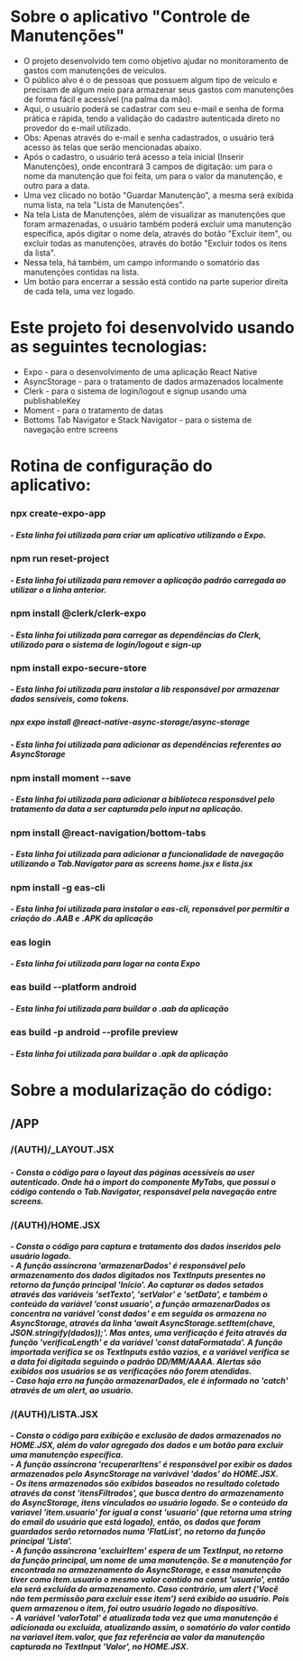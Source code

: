 <h1>Sobre o aplicativo "Controle de Manutenções"</h1>

<ul>
<li>O projeto desenvolvido tem como objetivo ajudar no monitoramento de gastos com manutenções de veículos.</li>
<li>O público alvo é o de pessoas que possuem algum tipo de veículo e precisam de algum meio para armazenar seus gastos com manutenções de forma fácil e acessível (na palma da mão).</li>
<li>Aqui, o usuário poderá se cadastrar com seu e-mail e senha de forma prática e rápida, tendo a validação do cadastro autenticada direto no provedor do e-mail utilizado.</li>
<li>Obs: Apenas através do e-mail e senha cadastrados, o usuário terá acesso às telas que serão mencionadas abaixo.</li>
<li>Após o cadastro, o usuário terá acesso a tela inicial (Inserir Manutenções), onde encontrará 3 campos de digitação: um para o nome da manutenção que foi feita, um para o valor da manutenção, e outro para a data.</li>
<li>Uma vez clicado no botão "Guardar Manutenção", a mesma será exibida numa lista, na tela "Lista de Manutenções".</li>
<li>Na tela Lista de Manutenções, além de visualizar as manutenções que foram armazenadas, o usuário também poderá excluir uma manutenção específica, após digitar o nome dela, através do botão "Excluir item", ou excluir todas as manutenções, através do botão "Excluir todos os itens da lista".</li>
<li>Nessa tela, há também, um campo informando o somatório das manutenções contidas na lista.</li>
<li>Um botão para encerrar a sessão está contido na parte superior direita de cada tela, uma vez logado.</li>
</ul>

<h1>Este projeto foi desenvolvido usando as seguintes tecnologias:</h1>
<ul>
 <li>Expo - para o desenvolvimento de uma aplicação React Native</li>
 <li>AsyncStorage - para o tratamento de dados armazenados localmente</li>
 <li>Clerk - para o sistema de login/logout e signup usando uma publishableKey</li>
 <li>Moment - para o tratamento de datas</li>
 <li>Bottoms Tab Navigator e Stack Navigator - para o sistema de navegação entre screens</li>
</ul>

<h1>Rotina de configuração do aplicativo:</h1>
<h3>npx create-expo-app</h3>
<h5> - Esta linha foi utilizada para criar um aplicativo utilizando o Expo.</h5>

<h3>npm run reset-project</h3>
<h5> - Esta linha foi utilizada para remover a aplicação padrão carregada ao utilizar o a linha anterior.</h5>

<h3>npm install @clerk/clerk-expo</h3>
<h5> - Esta linha foi utilizada para carregar as dependências do Clerk, utilizado para o sistema de login/logout e sign-up</h5>

<h3>npm install expo-secure-store</h3>
<h5> - Esta linha foi utilizada para instalar a lib responsável por armazenar dados sensíveis, como tokens.</h5>

<h5>npx expo install @react-native-async-storage/async-storage</h5>
<h5> - Esta linha foi utilizada para adicionar as dependências referentes ao AsyncStorage</h5>

<h3>npm install moment --save</h3>
<h5> - Esta linha foi utilizada para adicionar a biblioteca responsável pelo tratamento da data a ser capturada pelo input na aplicação.<h5>

<h3>npm install @react-navigation/bottom-tabs</h3>
<h5> - Esta linha foi utilizada para adicionar a funcionalidade de navegação utilizando o Tab.Navigator para as screens home.jsx e lista.jsx</h5>

<h3>npm install -g eas-cli</h3>
<h5> - Esta linha foi utilizada para instalar o eas-cli, reponsável por permitir a criação do .AAB e .APK da aplicação</h5>

<h3>eas login</h3>
<h5> - Esta linha foi utilizada para logar na conta Expo</h5>

<h3>eas build --platform android</h3>
<h5> - Esta linha foi utilizada para buildar o .aab da aplicação</h5>

<h3>eas build -p android --profile preview</h3>
<h5> - Esta linha foi utilizada para buildar o .apk da aplicação</h5>

<h1>Sobre a modularização do código:</h1>

<h2>/APP</h2>

<h3>/(AUTH)/_LAYOUT.JSX<h3>
<h5> - Consta o código para o layout das páginas acessíveis ao user autenticado. Onde há o import do componente MyTabs, que possui o código contendo o Tab.Navigator, responsável pela navegação entre screens.</h5>

<h3>/(AUTH)/HOME.JSX</h3>
<h5>- Consta o código para captura e tratamento dos dados inseridos pelo usuário logado.</br>
 - A função assíncrona 'armazenarDados' é responsável pelo armazenamento dos dados digitados nos TextInputs presentes no retorno da função principal 'Inicio'. Ao capturar os dados setados através das variáveis 'setTexto', 'setValor' e 'setData', e também o conteúdo da variável 'const usuario', a função armazenarDados os concentra na variável 'const dados' e em seguida os armazena no AsyncStorage, através da linha 'await AsyncStorage.setItem(chave, JSON.stringify(dados));'. Mas antes, uma verificação é feita através da função 'verificaLength' e da variável 'const dataFormatada'. A função importada verifica se os TextInputs estão vazios, e a variável verifica se a data foi digitada seguindo o padrão DD/MM/AAAA. Alertas são exibidos aos usuários se as verificações não forem atendidas. </br>
 - Caso haja erro na função armazenarDados, ele é informado no 'catch' através de um alert, ao usuário.</h5>

<h3>/(AUTH)/LISTA.JSX</h3>
<h5> - Consta o código para exibição e exclusão de dados armazenados no HOME.JSX, além do valor agregado dos dados e um botão para excluir uma manutenção específica. </br>
- A função assíncrona 'recuperarItens' é responsável por exibir os dados armazenados pelo AsyncStorage na varivável 'dados' do HOME.JSX.</br>
- Os itens armazenados são exibidos baseados no resultado coletado através da const 'itensFiltrados', que busca dentro do armazenamento do AsyncStorage, itens vinculados ao usuário logado. Se o conteúdo da variavel 'item.usuario' for igual a const 'usuario' (que retorna uma string do email do usuário que está logado), então, os dados que foram guardados serão retornados numa 'FlatList', no retorno da função principal 'Lista'.<br>
- A função assíncrona 'excluirItem' espera de um TextInput, no retorno da função principal, um nome de uma manutenção. Se a manutenção for encontrada no armazenamento do AsyncStorage, e essa manutenção tiver como item.usuario o mesmo valor contido na const 'usuario', então ela será excluída do armazenamento. Caso contrário, um alert ('Você não tem permissão para excluir esse item') será exibido ao usuário. Pois quem armazenou o item, foi outro usuário logado no dispositivo.</br>
- A variável 'valorTotal' é atualizada toda vez que uma manutenção é adicionada ou excluída, atualizando assim, o somatório do valor contido na variavel item.valor, que faz referência ao valor da manutenção capturada no TextInput 'Valor', no HOME.JSX. </br>
